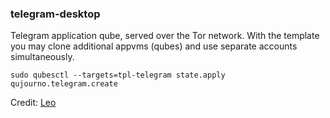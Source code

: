 ### telegram-desktop

Telegram application qube, served over the Tor network. With the template you may clone additional appvms (qubes) and use separate accounts simultaneously.

```
sudo qubesctl --targets=tpl-telegram state.apply qujourno.telegram.create
```

Credit: [Leo](https://forum.qubes-os.org/t/qubes-salt-beginners-guide/20126)
